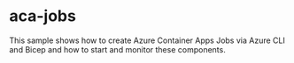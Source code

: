 # aca-jobs
This sample shows how to create Azure Container Apps Jobs via Azure CLI and Bicep and how to start and monitor these components.
